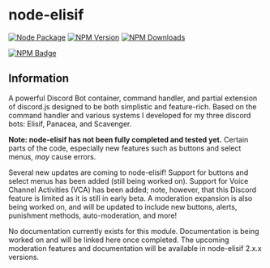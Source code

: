 # node-elisif
[![Node Package](https://github.com/Cannicide/node-elisif/actions/workflows/npm-publish.yml/badge.svg)](https://github.com/Cannicide/node-elisif/actions/workflows/npm-publish.yml) [![NPM Version](https://img.shields.io/npm/v/elisif?maxAge=2400)](https://www.npmjs.com/package/elisif) [![NPM Downloads](https://img.shields.io/npm/dt/elisif?maxAge=2400)](https://www.npmjs.com/package/elisif)

[![NPM Badge](https://nodei.co/npm/elisif.png?downloads=true&stars=true)](https://nodei.co/npm/elisif)


## Information
A powerful Discord Bot container, command handler, and partial extension of discord.js designed to be both simplistic and feature-rich. Based on the command handler and various systems I developed for my three discord bots: Elisif, Panacea, and Scavenger.

**Note: node-elisif has not been fully completed and tested yet.** Certain parts of the code, especially new features such as buttons and select menus, *may* cause errors.

Several new updates are coming to node-elisif! Support for buttons and select menus has been added (still being worked on). Support for Voice Channel Activities (VCA) has been added; note, however, that this Discord feature is limited as it is still in early beta. A moderation expansion is also being worked on, and will be updated to include new buttons, alerts, punishment methods, auto-moderation, and more!

No documentation currently exists for this module. Documentation is being worked on and will be linked here once completed. The upcoming moderation features and documentation will be available in node-elisif 2.x.x versions.